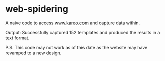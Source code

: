 # web-spidering

A naive code to access www.kareo.com and capture data within.

Output: Successfully captured 152 templates and produced the results in a text format.



P.S.
This code may not work as of this date as the website may have revamped to a new design.

